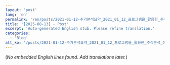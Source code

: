 ```yaml
---
layout: 'post'
lang: 'en'
permalink: '/en/posts/2021-01-12-주가분석요약_2021_01_12_프로그램을_활용한_주식분석_예상결과_18_23_31/'
title: '[2025-08-13] - Post'
excerpt: 'Auto-generated English stub. Please refine translation.'
categories:
  - 'Blog'
alt_ko: '/posts/2021-01-12-주가분석요약_2021_01_12_프로그램을_활용한_주식분석_예상결과_18_23_31/'
---
```


(*No embedded English lines found. Add translations later.*)
